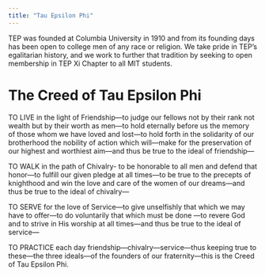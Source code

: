 ```yaml
---
title: "Tau Epsilon Phi"
---
```


TEP was founded at Columbia University in 1910 and from its founding
days has been open to college men of any race or religion. We take
pride in TEP’s egalitarian history, and we work to further that
tradition by seeking to open membership in TEP Xi Chapter to all MIT
students.

# The Creed of Tau Epsilon Phi

TO LIVE in the light of Friendship—to judge our fellows not by their
rank not wealth but by their worth as men—to hold eternally before us
the memory of those whom we have loved and lost—to hold forth in the
solidarity of our brotherhood the nobility of action which will—make
for the preservation of our highest and worthiest aim—and thus be true
to the ideal of friendship—

TO WALK in the path of Chivalry- to be honorable to all men and defend
that honor—to fulfill our given pledge at all times—to be true to the
precepts of knighthood and win the love and care of the women of our
dreams—and thus be true to the ideal of chivalry—

TO SERVE for the love of Service—to give unselfishly that which we may
have to offer—to do voluntarily that which must be done —to revere God
and to strive in His worship at all times—and thus be true to the
ideal of service—

TO PRACTICE each day friendship—chivalry—service—thus keeping true to
these—the three ideals—of the founders of our fraternity—this is the
Creed of Tau Epsilon Phi.
